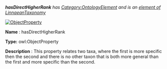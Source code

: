___hasDirectHigherRank__ 
 has
 [Category:OntologyElement](../../Category/OntologyElement "Category:OntologyElement") 
 and is an
 [element of](../../Property/ElementOf "Property:ElementOf") 
[LinnaeanTaxonomy](../../Submissions/LinnaeanTaxonomy "Submissions:LinnaeanTaxonomy")_




  





[![ObjectProperty](../../images/thumb/c/c3/ObjectProperty.gif/45px-ObjectProperty.gif)](../../Image/ObjectProperty.gif "ObjectProperty")


__Name__ 
 : hasDirectHigherRank
 



__Type:__ 
 owl:ObjectProperty
 



__Description__ 
 : This property relates two taxa, where the first is more specific then the second and there is no other taxon that is both more general than the first and more specific than the second.